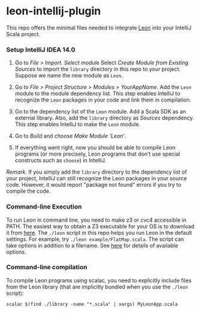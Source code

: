# leon-intellij-plugin

This repo offers the minimal files needed to integrate [Leon](https://github.com/epfl-lara/leon) into your IntelliJ Scala project.


### Setup IntelliJ IDEA 14.0

1. Go to _File > Import. Select module_ Select _Create Module from Existing Sources_ to import the `library` directory in this repo to your project. Suppose we name the new module as `Leon`.

2. Go to _File > Project Structure > Modules > YourAppName_. Add the `Leon` module to the module dependency list. This step enables IntelliJ to recognize the `Leon` packages in your code and link them in compilation.

3. Go to the dependency list of the `Leon` module. Add a Scala SDK as an external library. Also, add the `library` directory as _Sources_ dependency. This step enables IntelliJ to make the `Leon` module. 

4. Go to _Build_ and choose _Make Module 'Leon'_.

5. If everything went right, now you should be able to compile Leon programs (or more precisely, Leon programs that don’t use special constructs such as `choose`) in IntelliJ.

_Remark._ If you simply add the `library` directory to the dependency list of your project, IntelliJ can still recognize the Leon packages in your source code. However, it would report "package not found" errors if you try to compile the code.  

### Command-line Execution

To run Leon in command line, you need to make z3 or cvc4 accessible in PATH. The easiest way to obtain a Z3 executable for your OS is to download it from [here](https://github.com/Z3Prover/bin). The `./leon` script in this repo helps you run Leon in the default settings. For example, try `./leon example/FlatMap.scala`. The script can take options in addition to a filename. See [here](http://leon.epfl.ch/doc/options.html) for details of available options. 

### Command-line compilation

To compile Leon programs using scalac, you need to explicitly include files from the Leon library (that are implicitly bundled when you use the `./leon` script):

    scalac $(find ./library -name "*.scala" | xargs) MyLeonApp.scala
